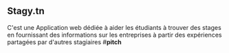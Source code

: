 ## Stagy.tn
C'est une Application web dédiée à aider les étudiants à trouver des stages en fournissant
des informations sur les entreprises à partir des expériences partagées par
d'autres stagiaires
#<b>pitch</b>
